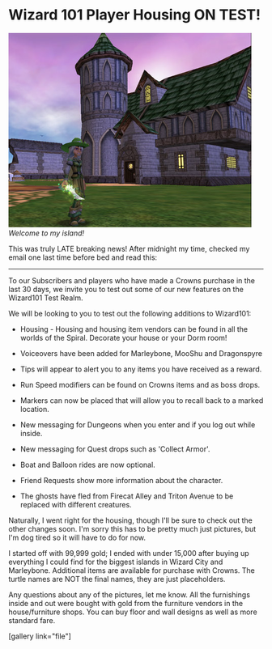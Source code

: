 # Wizard 101 Player Housing ON TEST!

![wizardgraphicalclient-2009-04-23-01-13-36-76](../uploads/2009/04/wizardgraphicalclient-2009-04-23-01-13-36-76.jpg "wizardgraphicalclient-2009-04-23-01-13-36-76")  
*Welcome to my island!*

This was truly LATE breaking news! After midnight my time, checked my email one last time before bed and read this:


---


To our Subscribers and players who have made a Crowns purchase in the last 30 days, we invite you to test out some of our new features on the Wizard101 Test Realm.  
  


We will be looking to you to test out the following additions to Wizard101:

 * Housing - Housing and housing item vendors can be found in all the worlds of the Spiral. Decorate your house or your Dorm room!

 * Voiceovers have been added for Marleybone, MooShu and Dragonspyre

 * Tips will appear to alert you to any items you have received as a reward.

 * Run Speed modifiers can be found on Crowns items and as boss drops.

 * Markers can now be placed that will allow you to recall back to a marked location.

 * New messaging for Dungeons when you enter and if you log out while inside.

 * New messaging for Quest drops such as 'Collect Armor'.

 * Boat and Balloon rides are now optional.

 * Friend Requests show more information about the character.

 * The ghosts have fled from Firecat Alley and Triton Avenue to be replaced with different creatures.




Naturally, I went right for the housing, though I'll be sure to check out the other changes soon. I'm sorry this has to be pretty much just pictures, but I'm dog tired so it will have to do for now.

I started off with 99,999 gold; I ended with under 15,000 after buying up everything I could find for the biggest islands in Wizard City and Marleybone. Additional items are available for purchase with Crowns. The turtle names are NOT the final names, they are just placeholders.

Any questions about any of the pictures, let me know. All the furnishings inside and out were bought with gold from the furniture vendors in the house/furniture shops. You can buy floor and wall designs as well as more standard fare.

[gallery link="file"]
